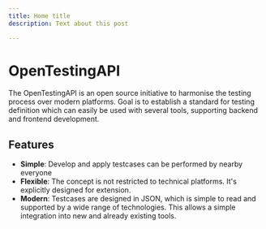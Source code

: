 ```yaml
---
title: Home title
description: Text about this post

---
```


# OpenTestingAPI

The OpenTestingAPI is an open source initiative to harmonise the testing process over modern platforms. 
Goal is to establish a standard for testing definition which can easily be used with several tools, supporting backend and frontend development.

## Features

* **Simple**: Develop and apply testcases can be performed by nearby everyone
* **Flexible**: The concept is not restricted to technical platforms. It's explicitly designed for extension. 
* **Modern**: Testcases are designed in JSON, which is simple to read and supported by a wide range of technologies. This allows a simple integration into new and already existing tools.
